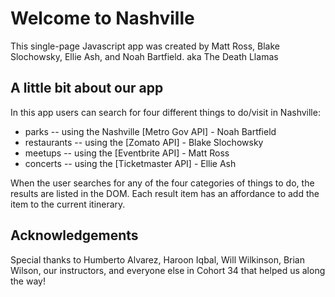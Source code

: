 # Welcome to Nashville

This single-page Javascript app was created by Matt Ross, Blake Slochowsky, Ellie Ash, and Noah Bartfield. aka The Death Llamas

## A little bit about our app

In this app users can search for four different things to do/visit in Nashville:
* parks -- using the Nashville [Metro Gov API] - Noah Bartfield
* restaurants -- using the [Zomato API] - Blake Slochowsky
* meetups -- using the [Eventbrite API] - Matt Ross
* concerts -- using the [Ticketmaster API] - Ellie Ash

When the user searches for any of the four categories of things to do, the results are listed in the DOM. Each result item has an affordance to add the item to the current itinerary. 

## Acknowledgements

Special thanks to Humberto Alvarez, Haroon Iqbal, Will Wilkinson, Brian Wilson, our instructors, and everyone else in Cohort 34 that helped us along the way!
